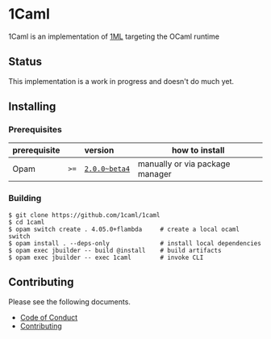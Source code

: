 # 1Caml

1Caml is an implementation of [1ML](https://people.mpi-sws.org/~rossberg/1ml/) targeting the OCaml runtime

## Status

This implementation is a work in progress and doesn't do much yet.

## Installing

### Prerequisites

| prerequisite | | version | how to install |
|-|-|:-|-|
| Opam | `>=` | [`2.0.0~beta4`](https://github.com/ocaml/opam/releases/tag/2.0.0-beta4) | manually or via package manager |

### Building

```
$ git clone https://github.com/1caml/1caml
$ cd 1caml
$ opam switch create . 4.05.0+flambda     # create a local ocaml switch
$ opam install . --deps-only              # install local dependencies
$ opam exec jbuilder -- build @install    # build artifacts
$ opam exec jbuilder -- exec 1caml        # invoke CLI
```

## Contributing

Please see the following documents.

- [Code of Conduct](CODE_OF_CONDUCT.md)
- [Contributing](CONTRIBUTING.md)

